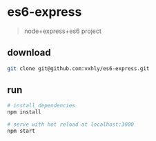 # es6-express

> node+express+es6 project

## download

```bash
git clone git@github.com:vxhly/es6-express.git
```

## run

```bash
# install dependencies
npm install

# serve with hot reload at localhost:3000
npm start
```
